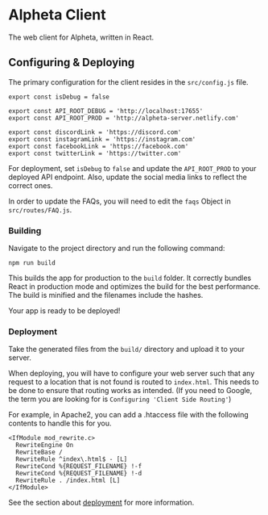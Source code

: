 
# Alpheta Client

The web client for Alpheta, written in React.

## Configuring & Deploying
The primary configuration for the client resides in the `src/config.js` file.

```
export const isDebug = false

export const API_ROOT_DEBUG = 'http://localhost:17655'
export const API_ROOT_PROD = 'http://alpheta-server.netlify.com'

export const discordLink = 'https://discord.com'
export const instagramLink = 'https://instagram.com'
export const facebookLink = 'https://facebook.com'
export const twitterLink = 'https://twitter.com'
```

For deployment, set `isDebug` to `false` and update the `API_ROOT_PROD` to your deployed API endpoint. 
Also, update the social media links to reflect the correct ones.

In order to update the FAQs, you will need to edit the `faqs` Object in `src/routes/FAQ.js`. 

### Building

Navigate to the project directory and run the following command:

```
npm run build
```

This builds the app for production to the `build` folder.
It correctly bundles React in production mode and optimizes the build for the best performance.
The build is minified and the filenames include the hashes.

Your app is ready to be deployed!

### Deployment

Take the generated files from the `build/` directory and upload it to your server.

When deploying, you will have to configure your web server such that any request to a location that is not found is routed to `index.html`. This needs to be done to ensure that routing works as intended. (If you need to Google, the term you are looking for is `Configuring 'Client Side Routing'`)

For example, in Apache2, you can add a .htaccess file with the following contents to handle this for you.

```
<IfModule mod_rewrite.c>
  RewriteEngine On
  RewriteBase /
  RewriteRule ^index\.html$ - [L]
  RewriteCond %{REQUEST_FILENAME} !-f
  RewriteCond %{REQUEST_FILENAME} !-d
  RewriteRule . /index.html [L]
</IfModule>
```

See the section about [deployment](https://facebook.github.io/create-react-app/docs/deployment) for more information.
